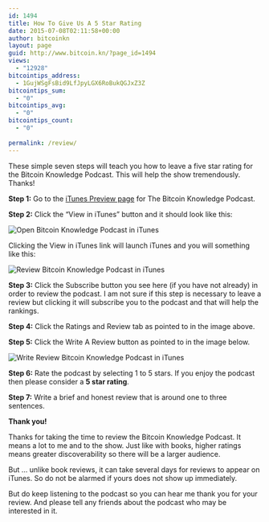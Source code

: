 ```yaml
---
id: 1494
title: How To Give Us A 5 Star Rating
date: 2015-07-08T02:11:58+00:00
author: bitcoinkn
layout: page
guid: http://www.bitcoin.kn/?page_id=1494
views:
  - "12928"
bitcointips_address:
  - 1GujWSgFsBid9LfJpyLGX6RoBukQGJxZ3Z
bitcointips_sum:
  - "0"
bitcointips_avg:
  - "0"
bitcointips_count:
  - "0"
  
permalink: /review/
---
```

These simple seven steps will teach you how to leave a five star rating for the Bitcoin Knowledge Podcast. This will help the show tremendously. Thanks!

**Step 1:** Go to the <a title="Bitcoin Knowledge Podcast in iTunes" href="https://itunes.apple.com/podcast/id301670981" target="_blank">iTunes Preview page</a> for The Bitcoin Knowledge Podcast.

**Step 2:** Click the “View in iTunes” button and it should look like this:

![Open Bitcoin Knowledge Podcast in iTunes](http://www.runtogold.com/images/click-to-open-itunes.jpg)

Clicking the View in iTunes link will launch iTunes and you will something like this:

![Review Bitcoin Knowledge Podcast in iTunes](http://www.runtogold.com/images/click-to-review-itunes.jpg)

**Step 3:** Click the Subscribe button you see here (if you have not already) in order to review the podcast. I am not sure if this step is necessary to leave a review but clicking it will subscribe you to the podcast and that will help the rankings.

**Step 4:** Click the Ratings and Review tab as pointed to in the image above.

**Step 5:** Click the Write A Review button as pointed to in the image below.

![Write Review Bitcoin Knowledge Podcast in iTunes](http://www.runtogold.com/images/click-to-write-review-itunes.jpg)

**Step 6:** Rate the podcast by selecting 1 to 5 stars. If you enjoy the podcast then please consider a **5 star rating**.

**Step 7:** Write a brief and honest review that is around one to three sentences.

**Thank you!**

Thanks for taking the time to review the Bitcoin Knowledge Podcast. It means a lot to me and to the show. Just like with books, higher ratings means greater discoverability so there will be a larger audience.

But &#8230; unlike book reviews, it can take several days for reviews to appear on iTunes. So do not be alarmed if yours does not show up immediately.

But do keep listening to the podcast so you can hear me thank you for your review. And please tell any friends about the podcast who may be interested in it.